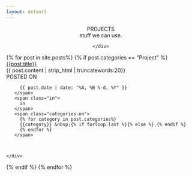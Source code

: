 ```yaml
---
layout: default
---
```

<style>

#footer {
  position: relative!important;
  bottom: 0;
  left: 0;
  right: 0;
  height: 50px;
  padding-top: 2em;
}
</style>
<section id="story-title">
  <div class="container">
    <div class="row">
      <center>
      <div class="stories-title">
        <span class="stTitle">PROJECTS</span>
        <div class="stories-caption">
          stuff we can use.
        </div>
      </div>

    </div>
  </div>
</section>
{% for post in site.posts%}
{% if post.categories == "Project" %}
<div class="post postContent">



  <div class="postTitle">
  <a class='postLink' href="{{post.url}}">{{post.title}}</a>
  </div>
  <div class="postExt">
 {{ post.content | strip_html | truncatewords:20}}
  </div>

  <div class="container dateAndStuff">
    <div class="row">
        POSTED ON
       <span class="posted-on">

         {{ post.date | date: "%A, %B %-d, %Y" }}
       </span>
       <span class="in">
         in
       </span>
       <span class="categories-on">
         {% for category in post.categories%}
         {{category}} &nbsp;{% if forloop.last %}{% else %},{% endif %}
         {% endfor %}
       </span>



    </div>
  </div>
</div>

{% endif %}
{% endfor %}

